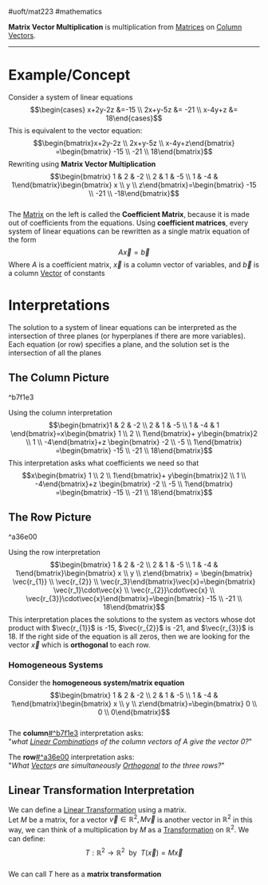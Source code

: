 #uoft/mat223 #mathematics 

**Matrix Vector Multiplication** is multiplication from [Matrices](../MAT224%20Notes/Matrix.md) on [Column Vectors](Column%20Vectors.md). 

---
# Example/Concept
Consider a system of linear equations$$\begin{cases} x+2y-2z &=-15  \\  
 2x+y-5z &= -21 \\  
 x-4y+z &= 18\end{cases}$$This is equivalent to the vector equation: $$\begin{bmatrix}x+2y-2z  \\ 2x+y-5z \\ x-4y+z\end{bmatrix} =\begin{bmatrix} -15 \\ -21 \\ 18\end{bmatrix}$$Rewriting using **Matrix Vector Multiplication**$$\begin{bmatrix} 1  & 2 & -2 \\ 2 & 1 & -5 \\ 1 & -4 & 1\end{bmatrix}\begin{bmatrix} x \\ y \\ z\end{bmatrix}=\begin{bmatrix} -15 \\ -21 \\ -18\end{bmatrix}$$  
 The [Matrix](../MAT224%20Notes/Matrix.md) on the left is called the **Coefficient Matrix**, because it is made out of coefficients from the equations. Using **coefficient matrices**, every system of linear equations can be rewritten as a single matrix equation of the form $$A\vec{x}=\vec{b}$$Where $A$ is a coefficient matrix, $\vec{x}$ is a column vector of variables, and $\vec{b}$ is a column [Vector](Vector.md) of constants

# Interpretations
The solution to a system of linear equations can be interpreted as the intersection of three planes (or hyperplanes if there are more variables). Each equation (or row) specifies a plane, and the solution set is the intersection of all the planes

## **The Column Picture**

^b7f1e3

Using the column interpretation $$\begin{bmatrix}1  & 2 & -2 \\ 2 & 1 & -5 \\ 1 & -4 & 1 \end{bmatrix}=x\begin{bmatrix} 1 \\ 2 \\ 1\end{bmatrix}+ y\begin{bmatrix}2 \\ 1 \\ -4\end{bmatrix}+z \begin{bmatrix} -2 \\ -5 \\ 1\end{bmatrix} =\begin{bmatrix} -15 \\ -21 \\ 18\end{bmatrix}$$This interpretation asks what coefficients we need so that$$x\begin{bmatrix} 1 \\ 2 \\ 1\end{bmatrix}+ y\begin{bmatrix}2 \\ 1 \\ -4\end{bmatrix}+z \begin{bmatrix} -2 \\ -5 \\ 1\end{bmatrix} =\begin{bmatrix} -15 \\ -21 \\ 18\end{bmatrix}$$
## **The Row Picture**

^a36e00

Using the row interpretation$$\begin{bmatrix} 1 & 2 & -2 \\ 2 & 1 & -5 \\ 1 & -4 & 1\end{bmatrix}\begin{bmatrix} x \\ y \\ z\end{bmatrix} = \begin{bmatrix} \vec{r_{1}} \\ \vec{r_{2}} \\ \vec{r_3}\end{bmatrix}\vec{x}=\begin{bmatrix} \vec{r_1}\cdot\vec{x} \\ \vec{r_{2}}\cdot\vec{x}  \\ \vec{r_{3}}\cdot\vec{x}\end{bmatrix}=\begin{bmatrix} -15 \\ -21 \\ 18\end{bmatrix}$$This interpretation places the solutions to the system as vectors whose dot product with $\vec{r_{1}}$ is -15, $\vec{r_{2}}$ is -21, and $\vec{r_{3}}$ is 18. If the right side of the equation is all zeros, then we are looking for the vector $\vec{x}$ which is **orthogonal** to each row.

### Homogeneous Systems
Consider the **homogeneous system/matrix equation**$$\begin{bmatrix} 1  & 2 & -2 \\ 2 & 1 & -5 \\ 1 & -4 & 1\end{bmatrix}\begin{bmatrix} x \\ y \\ z\end{bmatrix}=\begin{bmatrix} 0 \\ 0 \\ 0\end{bmatrix}$$  
The **column**[#^b7f1e3](#^b7f1e3) interpretation asks:  
"*what [Linear Combination](Linear%20Combination.md)s of the column vectors of A give the vector 0?*"

The **row**[#^a36e00](#^a36e00) interpretation asks:  
"*What [Vector](Vector.md)s are simultaneously [Orthogonal](Orthogonal.md) to the three rows?*"

## Linear Transformation Interpretation
We can define a [Linear Transformation](Linear%20Transformation.md) using a matrix.  
Let $M$ be a matrix, for a vector $\vec{v}\in \mathbb{R}^{2}, M\vec{v}$ is another vector in $\mathbb{R}^2$ in this way, we can think of a multiplication by $M$ as a [Transformation](Transformation.md) on $\mathbb{R}^{2}$. We can define: $$T:\mathbb{R}^{2}\rightarrow \mathbb{R}^{2} \ \text{ by } \ T(\vec{x})=M\vec{x}$$  
We can call $T$ here as a **matrix transformation**
